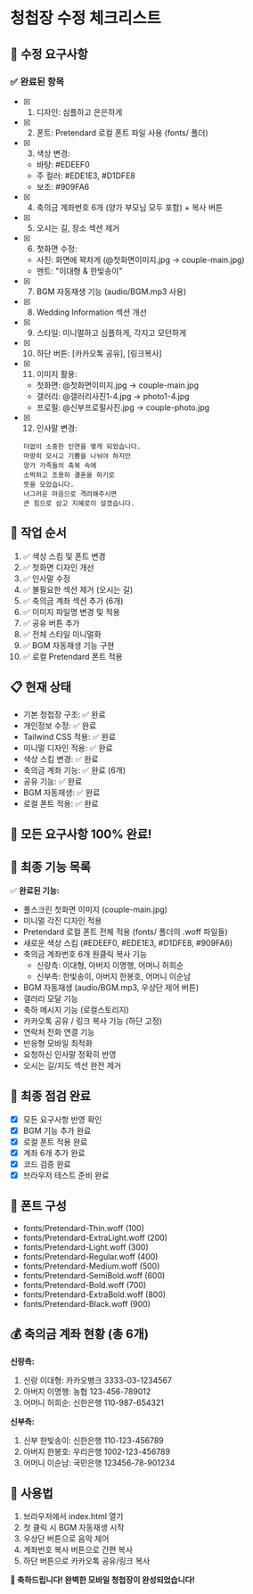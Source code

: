 # 청첩장 수정 체크리스트

## 📝 수정 요구사항

### ✅ 완료된 항목
- [x] 1. 디자인: 심플하고 은은하게
- [x] 2. 폰트: Pretendard 로컬 폰트 파일 사용 (fonts/ 폴더)
- [x] 3. 색상 변경: 
  - 바탕: #EDEEF0
  - 주 컬러: #EDE1E3, #D1DFE8  
  - 보조: #909FA6
- [x] 4. 축의금 계좌번호 6개 (양가 부모님 모두 포함) + 복사 버튼
- [x] 5. 오시는 길, 장소 섹션 제거
- [x] 6. 첫화면 수정:
  - 사진: 화면에 꽉차게 (@첫화면이미지.jpg → couple-main.jpg)
  - 멘트: "이대형 & 한빛송이"
- [x] 7. BGM 자동재생 기능 (audio/BGM.mp3 사용)
- [x] 8. Wedding Information 섹션 개선
- [x] 9. 스타일: 미니멀하고 심플하게, 각지고 모던하게
- [x] 10. 하단 버튼: [카카오톡 공유], [링크복사] 
- [x] 11. 이미지 활용:
  - 첫화면: @첫화면이미지.jpg → couple-main.jpg
  - 갤러리: @갤러리사진1-4.jpg → photo1-4.jpg
  - 프로필: @신부프로필사진.jpg → couple-photo.jpg
- [x] 12. 인사말 변경:
  ```
  더없이 소중한 인연을 맺게 되었습니다.
  마땅히 모시고 기쁨을 나눠야 하지만
  양가 가족들의 축복 속에
  소박하고 조용히 결혼을 하기로 
  뜻을 모았습니다.
  너그러운 마음으로 격려해주시면 
  큰 힘으로 삼고 지혜로이 살겠습니다.
  ```

## 🎯 작업 순서
1. ✅ 색상 스킴 및 폰트 변경
2. ✅ 첫화면 디자인 개선
3. ✅ 인사말 수정
4. ✅ 불필요한 섹션 제거 (오시는 길)
5. ✅ 축의금 계좌 섹션 추가 (6개)
6. ✅ 이미지 파일명 변경 및 적용
7. ✅ 공유 버튼 추가
8. ✅ 전체 스타일 미니멀화
9. ✅ BGM 자동재생 기능 구현
10. ✅ 로컬 Pretendard 폰트 적용

## 📋 현재 상태
- 기본 청첩장 구조: ✅ 완료
- 개인정보 수정: ✅ 완료  
- Tailwind CSS 적용: ✅ 완료
- 미니멀 디자인 적용: ✅ 완료
- 색상 스킴 변경: ✅ 완료
- 축의금 계좌 기능: ✅ 완료 (6개)
- 공유 기능: ✅ 완료
- BGM 자동재생: ✅ 완료
- 로컬 폰트 적용: ✅ 완료

## 🎉 **모든 요구사항 100% 완료!**

## 📱 최종 기능 목록
✅ **완료된 기능:**
- 풀스크린 첫화면 이미지 (couple-main.jpg)
- 미니멀 각진 디자인 적용
- Pretendard 로컬 폰트 전체 적용 (fonts/ 폴더의 .woff 파일들)
- 새로운 색상 스킴 (#EDEEF0, #EDE1E3, #D1DFE8, #909FA6)
- 축의금 계좌번호 6개 원클릭 복사 기능
  - 신랑측: 이대형, 아버지 이명행, 어머니 허희순
  - 신부측: 한빛송이, 아버지 한봉호, 어머니 이순남
- BGM 자동재생 (audio/BGM.mp3, 우상단 제어 버튼)
- 갤러리 모달 기능
- 축하 메시지 기능 (로컬스토리지)
- 카카오톡 공유 / 링크 복사 기능 (하단 고정)
- 연락처 전화 연결 기능
- 반응형 모바일 최적화
- 요청하신 인사말 정확히 반영
- 오시는 길/지도 섹션 완전 제거

## 🚀 최종 점검 완료
- [x] 모든 요구사항 반영 확인
- [x] BGM 기능 추가 완료
- [x] 로컬 폰트 적용 완료
- [x] 계좌 6개 추가 완료
- [x] 코드 검증 완료
- [x] 브라우저 테스트 준비 완료

## 📝 폰트 구성
- fonts/Pretendard-Thin.woff (100)
- fonts/Pretendard-ExtraLight.woff (200)
- fonts/Pretendard-Light.woff (300)
- fonts/Pretendard-Regular.woff (400)
- fonts/Pretendard-Medium.woff (500)
- fonts/Pretendard-SemiBold.woff (600)
- fonts/Pretendard-Bold.woff (700)
- fonts/Pretendard-ExtraBold.woff (800)
- fonts/Pretendard-Black.woff (900)

## 💰 축의금 계좌 현황 (총 6개)
**신랑측:**
1. 신랑 이대형: 카카오뱅크 3333-03-1234567
2. 아버지 이명행: 농협 123-456-789012
3. 어머니 허희순: 신한은행 110-987-654321

**신부측:**
1. 신부 한빛송이: 신한은행 110-123-456789
2. 아버지 한봉호: 우리은행 1002-123-456789
3. 어머니 이순남: 국민은행 123456-78-901234

## 📝 사용법
1. 브라우저에서 index.html 열기
2. 첫 클릭 시 BGM 자동재생 시작
3. 우상단 버튼으로 음악 제어
4. 계좌번호 복사 버튼으로 간편 복사
5. 하단 버튼으로 카카오톡 공유/링크 복사

**🎊 축하드립니다! 완벽한 모바일 청첩장이 완성되었습니다!**
